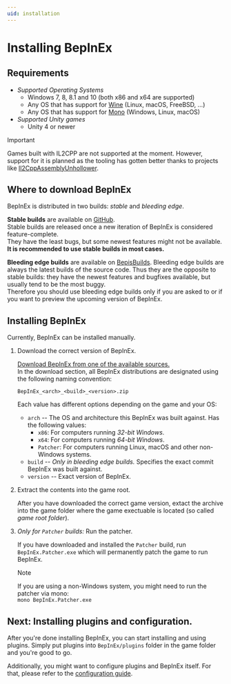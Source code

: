 ```yaml
---
uid: installation
---
```


# Installing BepInEx

## Requirements

* *Supported Operating Systems*
    - Windows 7, 8, 8.1 and 10 (both x86 and x64 are supported)
    - Any OS that has support for [Wine](https://www.winehq.org/) (Linux, macOS, FreeBSD, ...)
    - Any OS that has support for [Mono](https://www.mono-project.com/) (Windows, Linux, macOS)
* *Supported Unity games*
    - Unity 4 or newer

> [!IMPORTANT]
> Games built with IL2CPP are not supported at the moment.
> However, support for it is planned as the tooling has gotten better thanks to projects like [Il2CppAssemblyUnhollower](https://github.com/knah/Il2CppAssemblyUnhollower).  

## Where to download BepInEx

BepInEx is distributed in two builds: *stable* and *bleeding edge*.

**Stable builds** are available on [GitHub](https://github.com/BepInEx/BepInEx/releases).  
Stable builds are released once a new iteration of BepInEx is considered feature-complete.  
They have the least bugs, but some newest features might not be available.  
**It is recommended to use stable builds in most cases.**

**Bleeding edge builds** are available on [BepisBuilds](https://builds.bepis.io/projects/bepinex_be).
Bleeding edge builds are always the latest builds of the source code. Thus they are the opposite to stable builds: they have the newest features and bugfixes available, but usually tend to be the most buggy.  
Therefore you should use bleeding edge builds only if you are asked to or if you want to preview the upcoming version of BepInEx.


## Installing BepInEx

Currently, BepInEx can be installed manually.

1. Download the correct version of BepInEx.

    [Download BepInEx from one of the available sources.](#where-to-download-bepinex)  
    In the download section, all BepInEx distributions are designated using the following naming convention:  
    
    `BepInEx_<arch>_<build>_<version>.zip`

    Each value has different options depending on the game and your OS:

    * `arch` -- The OS and architecture this BepInEx was built against. Has the following values:
        - `x86`: For computers running *32-bit Windows*.
        - `x64`: For computers running *64-bit Windows*.
        - `Patcher`: For computers running Linux, macOS and other non-Windows systems.
    * `build` -- *Only in bleeding edge builds.* Specifies the exact commit BepInEx was built against.
    * `version` -- Exact version of BepInEx.

2. Extract the contents into the game root.

    After you have downloaded the correct game version, extact the archive into the game folder where the game exectuable is located (so called *game root folder*).

3. *Only for `Patcher` builds:* Run the patcher.

    If you have downloaded and installed the `Patcher` build, run `BepInEx.Patcher.exe` which will permanently patch the game to run BepInEx.

    > [!NOTE]  
    > If you are using a non-Windows system, you might need to run the patcher via mono:  
    > `mono BepInEx.Patcher.exe`

## Next: Installing plugins and configuration.

After you're done installing BepInEx, you can start installing and using plugins. Simply put plugins into `BepInEx/plugins` folder in the game folder and you're good to go.

Additionally, you might want to configure plugins and BepInEx itself. For that, please refer to the [configuration guide](<xref:configuration>).